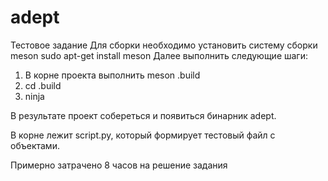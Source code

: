 # adept
Тестовое задание
Для сборки необходимо установить систему сборки meson
sudo apt-get install meson
Далее выполнить следующие шаги:
1. В корне проекта выполнить meson .build
2. cd .build
3. ninja

В результате проект собереться и появиться бинарник adept.

В корне лежит script.py, который формирует тестовый файл с объектами.

Примерно затрачено 8 часов на решение задания
